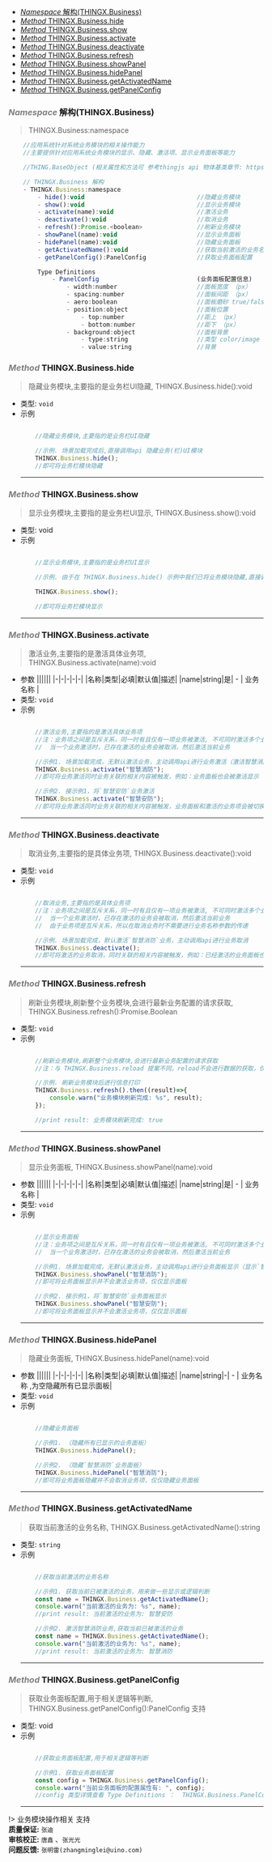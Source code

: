 <!-- @import "[TOC]" {cmd="toc" depthFrom=1 depthTo=6 orderedList=false} -->

<!-- code_chunk_output -->

- [*Namespace* 解构(THINGX.Business)](#namespace-解构thingxbusiness)
- [*Method* THINGX.Business.hide](#method-thingxbusinesshide)
- [*Method* THINGX.Business.show](#method-thingxbusinessshow)
- [*Method* THINGX.Business.activate](#method-thingxbusinessactivate)
- [*Method* THINGX.Business.deactivate](#method-thingxbusinessdeactivate)
- [*Method* THINGX.Business.refresh](#method-thingxbusinessrefresh)
- [*Method* THINGX.Business.showPanel](#method-thingxbusinessshowpanel)
- [*Method* THINGX.Business.hidePanel](#method-thingxbusinesshidepanel)
- [*Method* THINGX.Business.getActivatedName](#method-thingxbusinessgetactivatedname)
- [*Method* THINGX.Business.getPanelConfig](#method-thingxbusinessgetpanelconfig)

<!-- /code_chunk_output -->


### *<a><font color="grey">Namespace</font></a>* 解构(THINGX.Business)
> THINGX.Business:namespace
```javascript
    //应用系统针对系统业务模块的相关操作能力
    //主要提供针对应用系统业务模块的显示、隐藏、激活项、显示业务面板等能力

    //THING.BaseObject (相关属性和方法可 参考thingjs api 物体基类章节: https://docs.thingjs.com/cn/apidocs/THING.BaseObject.html)

    // THINGX.Business 解构
    - THINGX.Business:namespace
        - hide():void                               //隐藏业务模块
        - show():void                               //显示业务模块
        - activate(name):void                       //激活业务
        - deactivate():void                         //取消业务
        - refresh():Promise.<boolean>               //刷新业务模块
        - showPanel(name):void                      //显示业务面板
        - hidePanel(name):void                      //隐藏业务面板
        - getActivatedName():void                   //获取当前激活的业务名称
        - getPanelConfig():PanelConfig              //获取业务面板配置

        Type Definitions
            - PanelConfig                           (业务面板配置信息)          
                - width:number                      //面板宽度 （px）  
                - spacing:number                    //面板间距 （px）     
                - aero:boolean                      //面板磨砂 true/false
                - position:object                   //面板位置
                    - top:number                    //距上 （px）
                    - bottom:number                 //距下 （px）
                - background:object                 //面板背景  
                    - type:string                   //类型 color/image           
                    - value:string                  //背景

```
### *<a><font color="grey">Method</font></a>* THINGX.Business.hide
> 隐藏业务模块,主要指的是业务栏UI隐藏, THINGX.Business.hide():void
   
* 类型: `void`
* 示例
    ```javascript

        //隐藏业务模块,主要指的是业务栏UI隐藏

        //示例. 场景加载完成后,直接调用api 隐藏业务(栏)UI模块
        THINGX.Business.hide();
        //即可将业务栏模块隐藏

    ```
    ***

### *<a><font color="grey">Method</font></a>* THINGX.Business.show
> 显示业务模块,主要指的是业务栏UI显示, THINGX.Business.show():void
   
* 类型: void
* 示例
    ```javascript

        //显示业务模块,主要指的是业务栏UI显示

        //示例. 由于在 THINGX.Business.hide() 示例中我们已将业务模块隐藏,直接调用api 显示业务(栏)UI模块，检查结果

        THINGX.Business.show();

        //即可将业务栏模块显示

    ```
    ***
                       
### *<a><font color="grey">Method</font></a>* THINGX.Business.activate
> 激活业务,主要指的是激活具体业务项, THINGX.Business.activate(name):void
* 参数
  ||||||
  |-|-|-|-|-|
  |名称|类型|必填|默认值|描述|
  |name|string|是| - | 业务名称 |   
* 类型: `void`
* 示例
    ```javascript

        //激活业务,主要指的是激活具体业务项
        //注：业务项之间是互斥关系，同一时有且仅有一项业务被激活, 不可同时激活多个业务
        //  当一个业务激活时，已存在激活的业务会被取消，然后激活当前业务

        //示例1. 场景加载完成，无默认激活业务，主动调用api进行业务激活（激活智慧消防业务）
        THINGX.Business.activate("智慧消防");
        //即可将业务激活同时业务关联的相关内容被触发，例如：业务面板也会被激活显示

        //示例2. 接示例1，将`智慧安防`业务激活
        THINGX.Business.activate("智慧安防");
        //即可将业务激活同时业务关联的相关内容被触发，业务面板和激活的业务项会被切换，原业务项`智慧消防`会被取消

    ```
    ***
                             
### *<a><font color="grey">Method</font></a>* THINGX.Business.deactivate
> 取消业务,主要指的是具体业务项, THINGX.Business.deactivate():void
   
* 类型: `void`
* 示例
    ```javascript

        //取消业务,主要指的是具体业务项
        //注：业务项之间是互斥关系，同一时有且仅有一项业务被激活, 不可同时激活多个业务
        //  当一个业务激活时，已存在激活的业务会被取消，然后激活当前业务
        //  由于业务项是互斥关系，所以在取消业务时不需要进行业务名称参数的传递

        //示例. 场景加载完成，默认激活`智慧消防`业务，主动调用api进行业务取消
        THINGX.Business.deactivate();
        //即可将激活的业务取消，同时关联的相关内容被触发，例如：已经激活的业务面板也会被取消（隐藏）

    ```
    ***

### *<a><font color="grey">Method</font></a>* THINGX.Business.refresh
> 刷新业务模块,刷新整个业务模块,会进行最新业务配置的请求获取, THINGX.Business.refresh():Promise.Boolean
   
* 类型: `void`
* 示例
    ```javascript

        //刷新业务模块,刷新整个业务模块,会进行最新业务配置的请求获取
        //注：与 THINGX.Business.reload 提案不同，reload不会进行数据的获取，仅仅使用当前配置数据刷新业务模块

        //示例. 刷新业务模块后进行信息打印
        THINGX.Business.refresh().then((result)=>{
            console.warn("业务模块刷新完成: %s", result);
        });

        //print result: 业务模块刷新完成: true

    ```
    ***


### *<a><font color="grey">Method</font></a>* THINGX.Business.showPanel
> 显示业务面板, THINGX.Business.showPanel(name):void
* 参数
  ||||||
  |-|-|-|-|-|
  |名称|类型|必填|默认值|描述|
  |name|string|是| - | 业务名称 |   
* 类型: `void`
* 示例
    ```javascript

        //显示业务面板
        //注：业务项之间是互斥关系，同一时有且仅有一项业务被激活, 不可同时激活多个业务
        //  当一个业务激活时，已存在激活的业务会被取消，然后激活当前业务

        //示例1. 场景加载完成，无默认激活业务，主动调用api进行业务面板显示（显示`智慧消防`业务面板）
        THINGX.Business.showPanel("智慧消防");
        //即可将业务面板显示并不会激活业务项，仅仅显示面板

        //示例2. 接示例1，将`智慧安防`业务面板显示
        THINGX.Business.showPanel("智慧安防");
        //即可将业务面板显示并不会激活业务项，仅仅显示面板

    ```
    ***

### *<a><font color="grey">Method</font></a>* THINGX.Business.hidePanel
> 隐藏业务面板, THINGX.Business.hidePanel(name):void
* 参数
  ||||||
  |-|-|-|-|-|
  |名称|类型|必填|默认值|描述|
  |name|string|-| - | 业务名称 ,为空隐藏所有已显示面板|   
* 类型: `void`
* 示例
    ```javascript

        //隐藏业务面板

        //示例1. （隐藏所有已显示的业务面板）
        THINGX.Business.hidePanel();

        //示例2. （隐藏`智慧消防`业务面板）
        THINGX.Business.hidePanel("智慧消防");
        //即可将业务面板隐藏并不会取消业务项，仅仅隐藏业务面板

    ```
    ***


### *<a><font color="grey">Method</font></a>* THINGX.Business.getActivatedName
> 获取当前激活的业务名称, THINGX.Business.getActivatedName():string 

* 类型: `string`
* 示例
    ```javascript

        //获取当前激活的业务名称

        //示例1. 获取当前已被激活的业务，用来做一些显示或逻辑判断
        const name = THINGX.Business.getActivatedName();
        console.warn("当前激活的业务为: %s", name);
        //print result: 当前激活的业务为: 智慧安防

        //示例2. 激活智慧消防业务,获取当前已被激活的业务
        const name = THINGX.Business.getActivatedName();
        console.warn("当前激活的业务为: %s", name);
        //print result: 当前激活的业务为: 智慧消防

    ```
    ***

### *<a><font color="grey">Method</font></a>* THINGX.Business.getPanelConfig
> 获取业务面板配置,用于相关逻辑等判断, THINGX.Business.getPanelConfig():PanelConfig
支持
* 类型: void
* 示例
    ```javascript 
    
        //获取业务面板配置,用于相关逻辑等判断

        //示例1. 获取业务面板配置
        const config = THINGX.Business.getPanelConfig();
        console.warn("当前业务面板的配置属性有: ", config);
        //config 类型详情查看 Type Definitions ：  THINGX.Business.PanelConfig
    ```   
    ***

!> 业务模块操作相关 支持   
**质量保证:** `张迪`    
**审核校正:** `唐鑫` 、`张光光`  
**问题反馈:** `张明雷(zhangminglei@uino.com)`  
       
